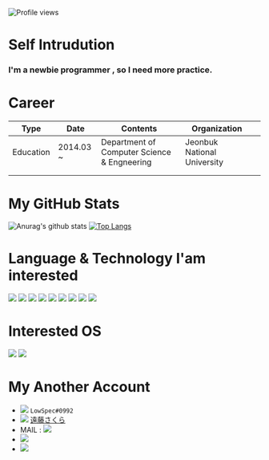 ![Profile views](https://gpvc.arturio.dev/EqualLove)
# Self Intrudution
### I'm a newbie programmer , so I need more practice.
# Career
| **Type**      | **Date**      | **Contents**                                     | **Organization**                |   |
|-----------|-----------|----------------------------------------------|-----------------------------|---|
| Education | 2014.03 ~ | Department of Computer Science & Engneering  | Jeonbuk National University |   |
|           |           |                                              |                             |   |
|           |           |                                              |                             |   |
# My GitHub Stats
![Anurag's github stats](https://github-readme-stats.vercel.app/api?username=EqualLove&show_icons=true&theme=tokyonight&align=center)
[![Top Langs](https://github-readme-stats.vercel.app/api/top-langs/?username=EqualLove&layout=compact)](https://github.com/anuraghazra/github-readme-stats&align=center)
# Language & Technology I'am interested
<img src="https://img.shields.io/badge/java-%23ED8B00.svg?&style=for-the-badge&logo=java&logoColor=white&align=center">
<img src="https://img.shields.io/badge/javascript%20-%23323330.svg?&style=for-the-badge&logo=javascript&logoColor=%23F7DF1E&align=center">
<img src="https://img.shields.io/badge/html5%20-%23E34F26.svg?&style=for-the-badge&logo=html5&logoColor=white">
<img src="https://img.shields.io/badge/css3%20-%231572B6.svg?&style=for-the-badge&logo=css3&logoColor=white">
<img src="https://img.shields.io/badge/python%20-%2314354C.svg?&style=for-the-badge&logo=python&logoColor=white">
<img src="https://img.shields.io/badge/c%20-%2300599C.svg?&style=for-the-badge&logo=c&logoColor=white">
<img src="https://img.shields.io/badge/c++%20-%2300599C.svg?&style=for-the-badge&logo=c%2B%2B&logoColor=white">
<img src="https://img.shields.io/badge/Amazon%20AWS-%23232F3E?logo=amazon-aws&logoColor=white&style=for-the-badge">
<img src="https://img.shields.io/badge/Google%20Cloud-%234285F4?logo=google-cloud&logoColor=white&style=for-the-badge">

# Interested OS
<img src="https://img.shields.io/badge/windows-0078D6?logo=windows&logoColor=white&style=for-the-badge">
<img src="https://img.shields.io/badge/ubuntu-E95420?logo=ubuntu&logoColor=white&style=for-the-badge">

# My Another Account
* <img src="https://img.shields.io/badge/discord-%237289DA.svg?&style=for-the-badge&logo=discord&logoColor=white"> `LowSpec#0992`
* <img src="https://img.shields.io/badge/[遠藤さくら](https://steamcommunity.com/id/ckck1212/)-%23000000.svg?&style=for-the-badge&logo=steam&logoColor=white"> [遠藤さくら](https://steamcommunity.com/id/ckck1212/)
* MAIL : [<img src="https://img.shields.io/badge/gmail-D14836?&style=for-the-badge&logo=gmail&logoColor=white">](mailto:ckck1212@naver.com)
* <img src="https://img.shields.io/badge/https://www.instagram.com/nogi.jang/-%23E4405F.svg?&style=for-the-badge&logo=instagram&logoColor=white">
* <img src="https://img.shields.io/badge/https://www.facebook.com/hojeong.jang.94/-%231877F2.svg?&style=for-the-badge&logo=facebook&logoColor=white">
